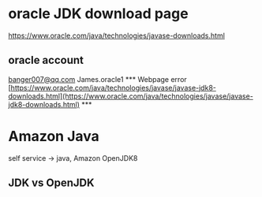 # oracle JDK download page
https://www.oracle.com/java/technologies/javase-downloads.html

## oracle account
banger007@qq.com
James.oracle1
*** Webpage error [https://www.oracle.com/java/technologies/javase/javase-jdk8-downloads.html](https://www.oracle.com/java/technologies/javase/javase-jdk8-downloads.html) ***

# Amazon Java 
self service -> java, Amazon OpenJDK8

## JDK vs OpenJDK


